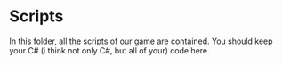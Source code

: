 # Scripts

In this folder, all the scripts of our game are contained. You should keep your C# (i think not only C#, but all of your) code here.